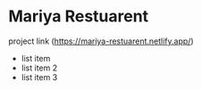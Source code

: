 # Mariya Restuarent

project link (https://mariya-restuarent.netlify.app/)

* list item
* list item 2
* list item 3


